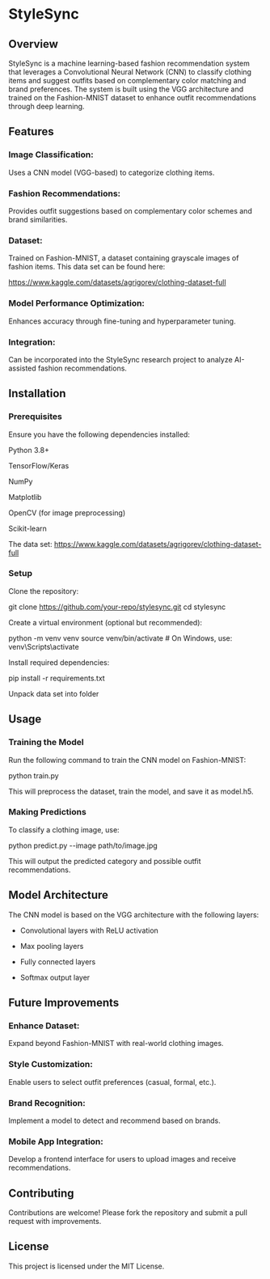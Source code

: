 # StyleSync

## Overview

StyleSync is a machine learning-based fashion recommendation system that leverages a Convolutional Neural Network (CNN) to classify clothing items and suggest outfits based on complementary color matching and brand preferences. The system is built using the VGG architecture and trained on the Fashion-MNIST dataset to enhance outfit recommendations through deep learning.

## Features

### Image Classification:
Uses a CNN model (VGG-based) to categorize clothing items.

### Fashion Recommendations: 
Provides outfit suggestions based on complementary color schemes and brand similarities.

### Dataset:
Trained on Fashion-MNIST, a dataset containing grayscale images of fashion items. This data set can be found here:

https://www.kaggle.com/datasets/agrigorev/clothing-dataset-full

### Model Performance Optimization: 
Enhances accuracy through fine-tuning and hyperparameter tuning.

### Integration:
Can be incorporated into the StyleSync research project to analyze AI-assisted fashion recommendations.

## Installation

### Prerequisites

Ensure you have the following dependencies installed:

Python 3.8+

TensorFlow/Keras

NumPy

Matplotlib

OpenCV (for image preprocessing)

Scikit-learn

The data set: https://www.kaggle.com/datasets/agrigorev/clothing-dataset-full

### Setup

Clone the repository:

git clone https://github.com/your-repo/stylesync.git
cd stylesync

Create a virtual environment (optional but recommended):

python -m venv venv
source venv/bin/activate  # On Windows, use: venv\Scripts\activate

Install required dependencies:

pip install -r requirements.txt

Unpack data set into folder

## Usage

### Training the Model

Run the following command to train the CNN model on Fashion-MNIST:

python train.py

This will preprocess the dataset, train the model, and save it as model.h5.

### Making Predictions

To classify a clothing image, use:

python predict.py --image path/to/image.jpg

This will output the predicted category and possible outfit recommendations.

## Model Architecture

The CNN model is based on the VGG architecture with the following layers:

- Convolutional layers with ReLU activation

- Max pooling layers

- Fully connected layers

- Softmax output layer

## Future Improvements

### Enhance Dataset:
Expand beyond Fashion-MNIST with real-world clothing images.

### Style Customization:
Enable users to select outfit preferences (casual, formal, etc.).

### Brand Recognition:
Implement a model to detect and recommend based on brands.

### Mobile App Integration:
Develop a frontend interface for users to upload images and receive recommendations.

## Contributing

Contributions are welcome! Please fork the repository and submit a pull request with improvements.

## License

This project is licensed under the MIT License.
